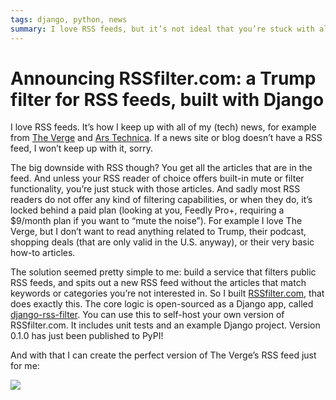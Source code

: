 ```yaml
---
tags: django, python, news
summary: I love RSS feeds, but it’s not ideal that you’re stuck with all the articles that are in the feed. So I built RSSfilter.com, offering a way to filter the feed based on keywords and categories.
---
```


# Announcing RSSfilter.com: a Trump filter for RSS feeds, built with Django

I love RSS feeds. It’s how I keep up with all of my (tech) news, for example from [The Verge](https://www.theverge.com) and [Ars Technica](https://arstechnica.com). If a news site or blog doesn’t have a RSS feed, I won’t keep up with it, sorry.

The big downside with RSS though? You get all the articles that are in the feed. And unless your RSS reader of choice offers built-in mute or filter functionality, you’re just stuck with those articles. And sadly most RSS readers do not offer any kind of filtering capabilities, or when they do, it’s locked behind a paid plan (looking at you, Feedly Pro+, requiring a $9/month plan if you want to “mute the noise”). For example I love The Verge, but I don’t want to read anything related to Trump, their podcast, shopping deals (that are only valid in the U.S. anyway), or their very basic how-to articles.

The solution seemed pretty simple to me: build a service that filters public RSS feeds, and spits out a new RSS feed without the articles that match keywords or categories you’re not interested in. So I built [RSSfilter.com](https://rssfilter.com), that does exactly this. The core logic is open-sourced as a Django app, called [django-rss-filter](https://github.com/loopwerk/django-rss-filter). You can use this to self-host your own version of RSSfilter.com. It includes unit tests and an example Django project. Version 0.1.0 has just been published to PyPI!

And with that I can create the perfect version of The Verge’s RSS feed just for me:

![](/articles/images/rssfilter.png)
